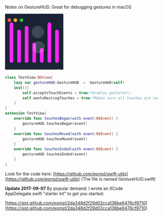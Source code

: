Notes on GestureHUD<!--more-->. Great for debugging gestures in macOS

<img width="192" alt="img" src="https://raw.githubusercontent.com/stylekit/img/master/multitouch.mov.gif">


```swift
class TestView:NSView{
    lazy var gestureHUD:GestureHUD  =  GestureHUD(self)
    init(){
        self.acceptsTouchEvents = true/*Enables gestures*/
        self.wantsRestingTouches = true/*Makes sure all touches are registered. Doesn't register when used in playground*/
    }
}
extension TestView{
    override func touchesBegan(with event:NSEvent) {
        gestureHUD.touchesBegan(event)
    }
    override func touchesMoved(with event:NSEvent) {
        gestureHUD.touchesMoved(event)
    }
    override func touchesEnded(with event:NSEvent) {
        gestureHUD.touchesEnded(event)
    }
}
```

Look for the code here: [https://github.com/eonist/swift-utils](https://github.com/eonist/swift-utils)  (The file is named GestureHUD.swift)    


**Update 2017-09-07** By popular demand: I wrote an XCode AppDelegate.swift "starter kit" to get you started: 

[https://gist.github.com/eonist/2da348d2f29d02cca136be6476cf9710](https://gist.github.com/eonist/2da348d2f29d02cca136be6476cf9710) 